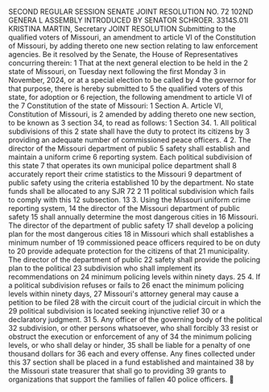SECOND REGULAR SESSION
SENATE JOINT RESOLUTION NO. 72
102ND GENERA L ASSEMBLY
INTRODUCED BY SENATOR SCHROER.
3314S.01I KRISTINA MARTIN, Secretary
JOINT RESOLUTION
Submitting to the qualified voters of Missouri, an amendment to article VI of the Constitution of
Missouri, by adding thereto one new section relating to law enforcement agencies.
Be it resolved by the Senate, the House of Representatives concurring therein:
1 That at the next general election to be held in the
2 state of Missouri, on Tuesday next following the first Monday
3 in November, 2024, or at a special election to be called by
4 the governor for that purpose, there is hereby submitted to
5 the qualified voters of this state, for adoption or
6 rejection, the following amendment to article VI of the
7 Constitution of the state of Missouri:
1 Section A. Article VI, Constitution of Missouri, is
2 amended by adding thereto one new section, to be known as
3 section 34, to read as follows:
1 Section 34. 1. All political subdivisions of this
2 state shall have the duty to protect its citizens by
3 providing an adequate number of commissioned peace officers.
4 2. The director of the Missouri department of public
5 safety shall establish and maintain a uniform crime
6 reporting system. Each political subdivision of this state
7 that operates its own municipal police department shall
8 accurately report their crime statistics to the Missouri
9 department of public safety using the criteria established
10 by the department. No state funds shall be allocated to any
SJR 72 2
11 political subdivision which fails to comply with this
12 subsection.
13 3. Using the Missouri uniform crime reporting system,
14 the director of the Missouri department of public safety
15 shall annually determine the most dangerous cities in
16 Missouri. The director of the department of public safety
17 shall develop a policing plan for the most dangerous cities
18 in Missouri which shall establishes a minimum number of
19 commissioned peace officers required to be on duty to
20 provide adequate protection for the citizens of that
21 municipality. The director of the department of public
22 safety shall provide the policing plan to the political
23 subdivision who shall implement its recommendations on
24 minimum policing levels within ninety days.
25 4. If a political subdivision refuses or fails to
26 enact the minimum policing levels within ninety days,
27 Missouri's attorney general may cause a petition to be filed
28 with the circuit court of the judicial circuit in which the
29 political subdivision is located seeking injunctive relief
30 or a declaratory judgment.
31 5. Any officer of the governing body of the political
32 subdivision, or other persons whatsoever, who shall forcibly
33 resist or obstruct the execution or enforcement of any of
34 the minimum policing levels, or who shall delay or hinder,
35 shall be liable for a penalty of one thousand dollars for
36 each and every offense. Any fines collected under this
37 section shall be placed in a fund established and maintained
38 by the Missouri state treasurer that shall go to providing
39 grants to organizations that support the families of fallen
40 police officers.
